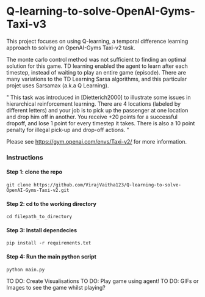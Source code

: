 # Q-learning-to-solve-OpenAI-Gyms-Taxi-v3

This project focuses on using Q-learning, a temporal difference learning approach to solving an OpenAI-Gyms Taxi-v2 task.

The monte carlo control method was not sufficient to finding an optimal solution for this game. TD learning enabled the agent to learn after each timestep, instead of waiting to play an entire game (episode). There are many variations to the TD Learning Sarsa algorithms, and this particular projet uses Sarsamax (a.k.a Q Learning).

" This task was introduced in [Dietterich2000] to illustrate some issues in hierarchical reinforcement learning. There are 4 locations (labeled by different letters) and your job is to pick up the passenger at one location and drop him off in another. You receive +20 points for a successful dropoff, and lose 1 point for every timestep it takes. There is also a 10 point penalty for illegal pick-up and drop-off actions. " 

Please see https://gym.openai.com/envs/Taxi-v2/ for more information.


### Instructions
#### Step 1: clone the repo
```
git clone https://github.com/VirajVaitha123/Q-learning-to-solve-OpenAI-Gyms-Taxi-v2.git
```
#### Step 2: cd to the working directory
```
cd filepath_to_directory 
```
#### Step 3: Install dependecies 
```
pip install -r requirements.txt 
```
#### Step 4: Run the main python script
```
python main.py 
```

TO DO: Create Visualisations
TO DO: Play game using agent!
TO DO: GIFs or Images to see the game whilst playing?
